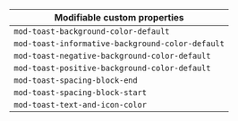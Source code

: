 | Modifiable custom properties                     |
| ------------------------------------------------ |
| `mod-toast-background-color-default`             |
| `mod-toast-informative-background-color-default` |
| `mod-toast-negative-background-color-default`    |
| `mod-toast-positive-background-color-default`    |
| `mod-toast-spacing-block-end`                    |
| `mod-toast-spacing-block-start`                  |
| `mod-toast-text-and-icon-color`                  |
